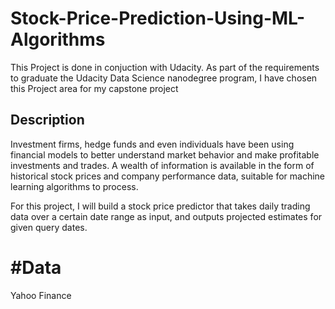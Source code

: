 # Stock-Price-Prediction-Using-ML-Algorithms
This Project is done in conjuction with Udacity. As part of the requirements to graduate the Udacity Data Science nanodegree program, I have chosen this Project area for my capstone project 




## Description

Investment firms, hedge funds and even individuals have been using financial models to better understand market behavior and make profitable investments and trades. A wealth of information is available in the form of historical stock prices and company performance data, suitable for machine learning algorithms to process.


For this project, I will build a stock price predictor that takes daily trading data over a certain date range as input, and outputs projected estimates for given query dates. 

# #Data
Yahoo Finance 
